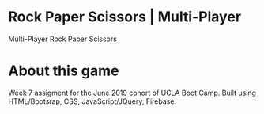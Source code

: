 # Rock Paper Scissors | Multi-Player
Multi-Player Rock Paper Scissors
# About this game
Week 7 assigment for the June 2019 cohort of UCLA Boot Camp. Built using HTML/Bootsrap, CSS, JavaScript/JQuery, Firebase.
